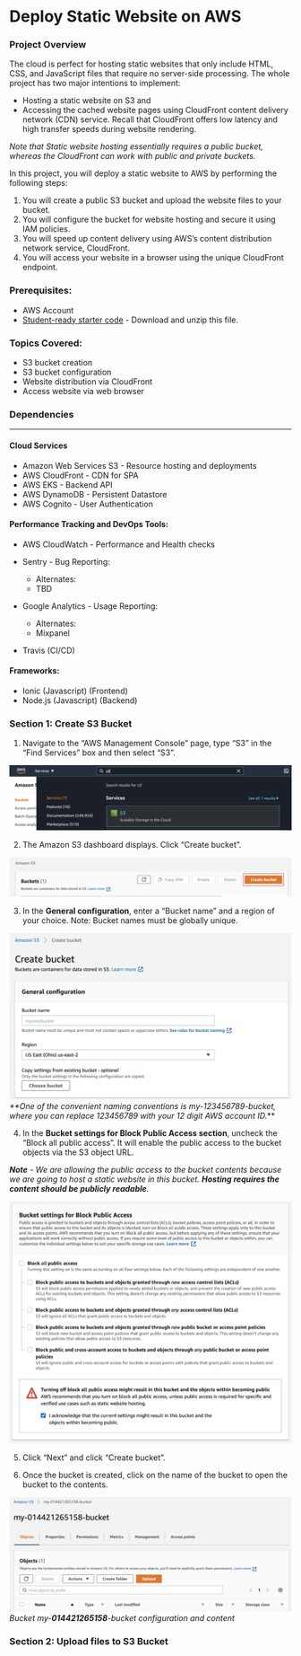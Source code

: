 # Deploy Static Website on AWS
### Project Overview

The cloud is perfect for hosting static websites that only include HTML, CSS, and JavaScript files that require no server-side processing. The whole project has two major intentions to implement:

* Hosting a static website on S3 and
* Accessing the cached website pages using CloudFront content delivery network (CDN) service. Recall that CloudFront offers low latency and high transfer speeds during website rendering.

_Note that Static website hosting essentially requires a public bucket, whereas the CloudFront can work with public and private buckets._

In this project, you will deploy a static website to AWS by performing the following steps:

1. You will create a public S3 bucket and upload the website files to your bucket.
2. You will configure the bucket for website hosting and secure it using IAM policies.
3. You will speed up content delivery using AWS’s content distribution network service, CloudFront.
4. You will access your website in a browser using the unique CloudFront endpoint.

### Prerequisites:
* AWS Account
* [Student-ready starter code](https://drive.google.com/open?id=15vQ7-utH7wBJzdAX3eDmO9ls35J5_sEQ) - Download and unzip this file.

### Topics Covered:
* S3 bucket creation
* S3 bucket configuration
* Website distribution via CloudFront
* Access website via web browser

### Dependencies
______________________________________________________________________________________

#### Cloud Services

* Amazon Web Services S3 - Resource hosting and deployments
* AWS CloudFront - CDN for SPA
* AWS EKS - Backend API
* AWS DynamoDB - Persistent Datastore
* AWS Cognito - User Authentication

#### Performance Tracking and DevOps Tools:

* AWS CloudWatch - Performance and Health checks
* Sentry - Bug Reporting:

  * Alternates:
  * TBD
  

* Google Analytics - Usage Reporting:
  * Alternates:
  * Mixpanel
  

* Travis (CI/CD)


#### Frameworks:
* Ionic (Javascript) (Frontend)
* Node.js (Javascript) (Backend)



### Section 1: Create S3 Bucket

1. Navigate to the “AWS Management Console” page, type “S3” in the “Find Services” box and then select “S3”.

![img.png](img.png)


2. The Amazon S3 dashboard displays. Click “Create bucket”.

![Create a bucket](img_1.png)

3. In the **General configuration**, enter a “Bucket name” and a region of your choice. Note: Bucket names must be globally unique.

![img_2.png](img_2.png)
_**One of the convenient naming conventions is my-123456789-bucket, where you can replace 123456789 with your 12 digit AWS account ID._**

4. In the **Bucket settings for Block Public Access section**, uncheck the “Block all public access”. It will enable the public access to the bucket objects via the S3 object URL.

_**Note** - We are allowing the public access to the bucket contents because we are going to host a static website in this bucket. **Hosting requires the content should be publicly readable**._

![img_3.png](img_3.png)

5. Click “Next” and click “Create bucket”.


6. Once the bucket is created, click on the name of the bucket to open the bucket to the contents.

![img_4.png](img_4.png)
_Bucket my-**014421265158**-bucket configuration and content_


### Section 2: Upload files to S3 Bucket

